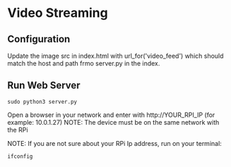# Video Streaming

## Configuration 

Update the image src in index.html with url_for('video_feed') which should match the host and path frmo server.py in the index.

## Run Web Server

    sudo python3 server.py

Open a browser in your network and enter with http://YOUR_RPI_IP (for example: 10.0.1.27)
NOTE: The device must be on the same network with the RPi

NOTE: If you are not sure about your RPi Ip address, run on your terminal:

    ifconfig 